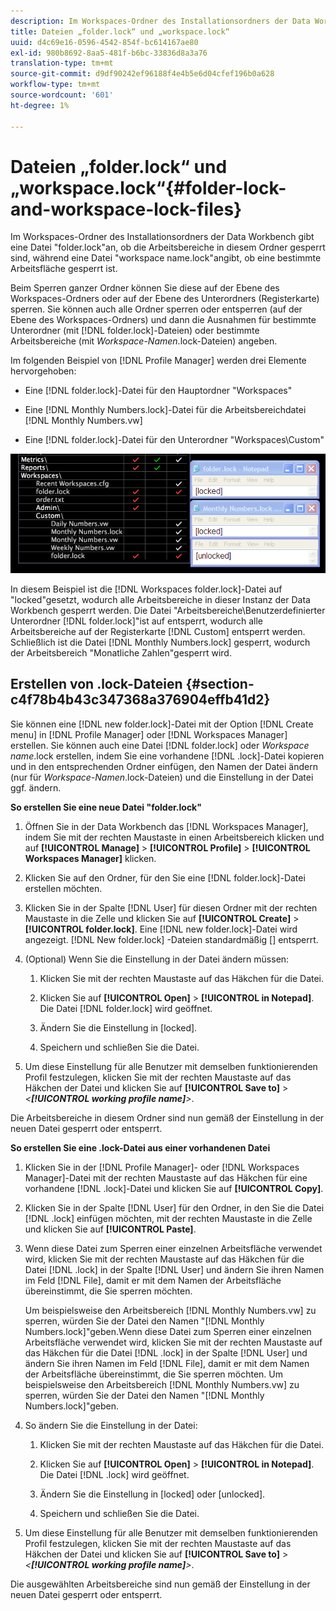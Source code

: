 ```yaml
---
description: Im Workspaces-Ordner des Installationsordners der Data Workbench gibt eine Datei "folder.lock"an, ob die Arbeitsbereiche in diesem Ordner gesperrt sind, während eine Datei "workspace name.lock"angibt, ob eine bestimmte Arbeitsfläche gesperrt ist.
title: Dateien „folder.lock“ und „workspace.lock“
uuid: d4c69e16-0596-4542-854f-bc614167ae80
exl-id: 980b8692-8aa5-481f-b6bc-33836d8a3a76
translation-type: tm+mt
source-git-commit: d9df90242ef96188f4e4b5e6d04cfef196b0a628
workflow-type: tm+mt
source-wordcount: '601'
ht-degree: 1%

---
```


# Dateien „folder.lock“ und „workspace.lock“{#folder-lock-and-workspace-lock-files}

Im Workspaces-Ordner des Installationsordners der Data Workbench gibt eine Datei &quot;folder.lock&quot;an, ob die Arbeitsbereiche in diesem Ordner gesperrt sind, während eine Datei &quot;workspace name.lock&quot;angibt, ob eine bestimmte Arbeitsfläche gesperrt ist.

Beim Sperren ganzer Ordner können Sie diese auf der Ebene des Workspaces-Ordners oder auf der Ebene des Unterordners (Registerkarte) sperren. Sie können auch alle Ordner sperren oder entsperren (auf der Ebene des Workspaces-Ordners) und dann die Ausnahmen für bestimmte Unterordner (mit [!DNL folder.lock]-Dateien) oder bestimmte Arbeitsbereiche (mit *Workspace-Namen*.lock-Dateien) angeben.

Im folgenden Beispiel von [!DNL Profile Manager] werden drei Elemente hervorgehoben:

* Eine [!DNL folder.lock]-Datei für den Hauptordner &quot;Workspaces&quot;
* Eine [!DNL Monthly Numbers.lock]-Datei für die Arbeitsbereichdatei [!DNL Monthly Numbers.vw]

* Eine [!DNL folder.lock]-Datei für den Unterordner &quot;Workspaces\Custom&quot;

![](assets/wsp_Locking_lockFiles.png)

In diesem Beispiel ist die [!DNL Workspaces folder.lock]-Datei auf &quot;locked&quot;gesetzt, wodurch alle Arbeitsbereiche in dieser Instanz der Data Workbench gesperrt werden. Die Datei &quot;Arbeitsbereiche\Benutzerdefinierter Unterordner [!DNL folder.lock]&quot;ist auf entsperrt, wodurch alle Arbeitsbereiche auf der Registerkarte [!DNL Custom] entsperrt werden. Schließlich ist die Datei [!DNL Monthly Numbers.lock] gesperrt, wodurch der Arbeitsbereich &quot;Monatliche Zahlen&quot;gesperrt wird.

## Erstellen von .lock-Dateien {#section-c4f78b4b43c347368a376904effb41d2}

Sie können eine [!DNL new folder.lock]-Datei mit der Option [!DNL Create menu] in [!DNL Profile Manager] oder [!DNL Workspaces Manager] erstellen. Sie können auch eine Datei [!DNL folder.lock] oder *Workspace name*.lock erstellen, indem Sie eine vorhandene [!DNL .lock]-Datei kopieren und in den entsprechenden Ordner einfügen, den Namen der Datei ändern (nur für *Workspace-Namen*.lock-Dateien) und die Einstellung in der Datei ggf. ändern.

**So erstellen Sie eine neue Datei &quot;folder.lock&quot;**

1. Öffnen Sie in der Data Workbench das [!DNL Workspaces Manager], indem Sie mit der rechten Maustaste in einen Arbeitsbereich klicken und auf **[!UICONTROL Manage]** > **[!UICONTROL Profile]** > **[!UICONTROL Workspaces Manager]** klicken.
1. Klicken Sie auf den Ordner, für den Sie eine [!DNL folder.lock]-Datei erstellen möchten.
1. Klicken Sie in der Spalte [!DNL User] für diesen Ordner mit der rechten Maustaste in die Zelle und klicken Sie auf **[!UICONTROL Create]** > **[!UICONTROL folder.lock]**. Eine [!DNL new folder.lock]-Datei wird angezeigt. [!DNL New folder.lock] -Dateien standardmäßig  [] entsperrt.
1. (Optional) Wenn Sie die Einstellung in der Datei ändern müssen:

   1. Klicken Sie mit der rechten Maustaste auf das Häkchen für die Datei.
   1. Klicken Sie auf **[!UICONTROL Open]** > **[!UICONTROL in Notepad]**. Die Datei [!DNL folder.lock] wird geöffnet.

   1. Ändern Sie die Einstellung in [locked].
   1. Speichern und schließen Sie die Datei.

1. Um diese Einstellung für alle Benutzer mit demselben funktionierenden Profil festzulegen, klicken Sie mit der rechten Maustaste auf das Häkchen der Datei und klicken Sie auf **[!UICONTROL Save to]** > *&lt;**[!UICONTROL working profile name]**>*.

Die Arbeitsbereiche in diesem Ordner sind nun gemäß der Einstellung in der neuen Datei gesperrt oder entsperrt.

**So erstellen Sie eine .lock-Datei aus einer vorhandenen Datei**

1. Klicken Sie in der [!DNL Profile Manager]- oder [!DNL Workspaces Manager]-Datei mit der rechten Maustaste auf das Häkchen für eine vorhandene [!DNL .lock]-Datei und klicken Sie auf **[!UICONTROL Copy]**.
1. Klicken Sie in der Spalte [!DNL User] für den Ordner, in den Sie die Datei [!DNL .lock] einfügen möchten, mit der rechten Maustaste in die Zelle und klicken Sie auf **[!UICONTROL Paste]**.
1. Wenn diese Datei zum Sperren einer einzelnen Arbeitsfläche verwendet wird, klicken Sie mit der rechten Maustaste auf das Häkchen für die Datei [!DNL .lock] in der Spalte [!DNL User] und ändern Sie ihren Namen im Feld [!DNL File], damit er mit dem Namen der Arbeitsfläche übereinstimmt, die Sie sperren möchten.

   Um beispielsweise den Arbeitsbereich [!DNL Monthly Numbers.vw] zu sperren, würden Sie der Datei den Namen &quot;[!DNL Monthly Numbers.lock]&quot;geben.Wenn diese Datei zum Sperren einer einzelnen Arbeitsfläche verwendet wird, klicken Sie mit der rechten Maustaste auf das Häkchen für die Datei [!DNL .lock] in der Spalte [!DNL User] und ändern Sie ihren Namen im Feld [!DNL File], damit er mit dem Namen der Arbeitsfläche übereinstimmt, die Sie sperren möchten. Um beispielsweise den Arbeitsbereich [!DNL Monthly Numbers.vw] zu sperren, würden Sie der Datei den Namen &quot;[!DNL Monthly Numbers.lock]&quot;geben.

1. So ändern Sie die Einstellung in der Datei:

   1. Klicken Sie mit der rechten Maustaste auf das Häkchen für die Datei.
   1. Klicken Sie auf **[!UICONTROL Open]** > **[!UICONTROL in Notepad]**. Die Datei [!DNL .lock] wird geöffnet.

   1. Ändern Sie die Einstellung in [locked] oder [unlocked].
   1. Speichern und schließen Sie die Datei.

1. Um diese Einstellung für alle Benutzer mit demselben funktionierenden Profil festzulegen, klicken Sie mit der rechten Maustaste auf das Häkchen der Datei und klicken Sie auf **[!UICONTROL Save to]** > *&lt;**[!UICONTROL working profile name]**>*.

Die ausgewählten Arbeitsbereiche sind nun gemäß der Einstellung in der neuen Datei gesperrt oder entsperrt.
